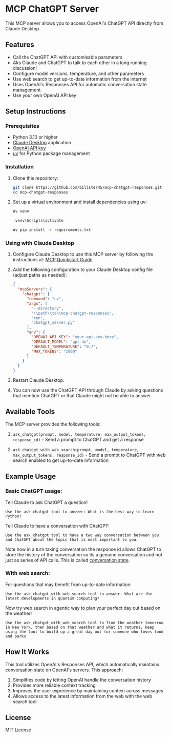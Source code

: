 # MCP ChatGPT Server

This MCP server allows you to access OpenAI's ChatGPT API directly from Claude Desktop.

## Features

- Call the ChatGPT API with customisable parameters
- Aks Claude and ChatGPT to talk to each other in a long running discussion!
- Configure model versions, temperature, and other parameters
- Use web search to get up-to-date information from the internet
- Uses OpenAI's Responses API for automatic conversation state management
- Use your own OpenAI API key

## Setup Instructions

### Prerequisites

- Python 3.10 or higher
- [Claude Desktop](https://claude.ai/download) application
- [OpenAI API key](https://platform.openai.com/settings/organization/api-keys)
- [uv](https://github.com/astral-sh/uv) for Python package management

### Installation

1. Clone this repository:
   ```bash
   git clone https://github.com/billster45/mcp-chatgpt-responses.git
   cd mcp-chatgpt-responses
   ```

2. Set up a virtual environment and install dependencies using uv:
   ```bash
   uv venv
   ```

   ```bash
   .venv\Scripts\activate
   ```
   
   ```bash
   uv pip install -r requirements.txt
   ```

### Using with Claude Desktop

1. Configure Claude Desktop to use this MCP server by following the instructions at:
   [MCP Quickstart Guide](https://modelcontextprotocol.io/quickstart/user#2-add-the-filesystem-mcp-server)

2. Add the following configuration to your Claude Desktop config file (adjust paths as needed):
   ```json
   {
     "mcpServers": {
       "chatgpt": {
         "command": "uv",
         "args": [
           "--directory",
           "\\path\\to\\mcp-chatgpt-responses",
           "run",
           "chatgpt_server.py"
         ],
         "env": {
           "OPENAI_API_KEY": "your-api-key-here",
           "DEFAULT_MODEL": "gpt-4o",
           "DEFAULT_TEMPERATURE": "0.7",
           "MAX_TOKENS": "1000"
         }
       }
     }
   }
   ```

3. Restart Claude Desktop.

4. You can now use the ChatGPT API through Claude by asking questions that mention ChatGPT or that Claude might not be able to answer.

## Available Tools

The MCP server provides the following tools:

1. `ask_chatgpt(prompt, model, temperature, max_output_tokens, response_id)` - Send a prompt to ChatGPT and get a response

2. `ask_chatgpt_with_web_search(prompt, model, temperature, max_output_tokens, response_id)` - Send a prompt to ChatGPT with web search enabled to get up-to-date information

## Example Usage

### Basic ChatGPT usage:

Tell Claude to ask ChatGPT a question!
```
Use the ask_chatgpt tool to answer: What is the best way to learn Python?
```

Tell Claude to have a conversation with ChatGPT:
```
Use the ask_chatgpt tool to have a two way conversation between you and ChatGPT about the topic that is most important to you.
```
Note how in a turn taking conversation the response id allows ChatGPT to store the history of the conversation so its a genuine conversation and not just as series of API calls. This is called [conversation state](https://platform.openai.com/docs/guides/conversation-state?api-mode=responses#openai-apis-for-conversation-state).

### With web search:

For questions that may benefit from up-to-date information:
```
Use the ask_chatgpt_with_web_search tool to answer: What are the latest developments in quantum computing?
```

Now try web search in agentic way to plan your perfect day out based on the weather!
```
Use the ask_chatgpt_with_web_search tool to find the weather tomorrow in New York, then based on that weather and what it returns, keep using the tool to build up a great day out for someone who loves food and parks
```

## How It Works

This tool utilizes OpenAI's Responses API, which automatically maintains conversation state on OpenAI's servers. This approach:

1. Simplifies code by letting OpenAI handle the conversation history
2. Provides more reliable context tracking
3. Improves the user experience by maintaining context across messages
4. Allows access to the latest information from the web with the web search tool

## License

MIT License